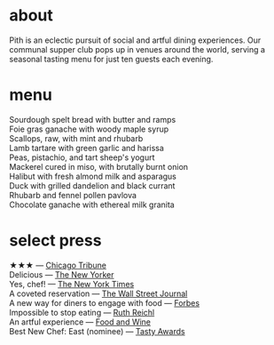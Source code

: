 # about

Pith is an eclectic pursuit of social and artful dining experiences. Our communal supper club pops up in venues around the world, serving a seasonal tasting menu for just ten guests each evening.   
# menu      
Sourdough spelt bread with butter and ramps     
Foie gras ganache with woody maple syrup     
Scallops, raw, with mint and rhubarb    
Lamb tartare with green garlic and harissa         
Peas, pistachio, and tart sheep's yogurt       
Mackerel cured in miso, with brutally burnt onion    
Halibut with fresh almond milk and asparagus          
Duck with grilled dandelion and black currant     
Rhubarb and fennel pollen pavlova      
Chocolate ganache with ethereal milk granita    
# select press

★★★ — [Chicago Tribune](http://www.chicagotribune.com/dining/restaurants/ct-review-intro-jonah-reider-food-0928-20160924-column.html)   
Delicious — [The New Yorker](http://www.newyorker.com/magazine/2017/05/22/pith-graduates-from-the-dorm)    
Yes, chef! — [The New York Times](https://www.nytimes.com/2017/04/20/style/jonah-reider-pith-supper-club.html)    
A coveted reservation — [The Wall Street Journal](http://www.wsj.com/articles/for-columbia-student-entrepreneur-dorm-restaurant-is-just-the-first-course-1454113319)    
A new way for diners to engage with food — [Forbes](http://www.forbes.com/sites/eveturowpaul/2016/09/09/what-happens-when-the-dorm-room-chef-graduates/)    
Impossible to stop eating — [Ruth Reichl](http://ruthreichl.com/2016/04/a-pithy-meal.html/)    
An artful experience — [Food and Wine](http://www.foodandwine.com/chefs/why-these-chefs-are-creating-alternative-restaurant)   
Best New Chef: East (nominee) — [Tasty Awards]()
